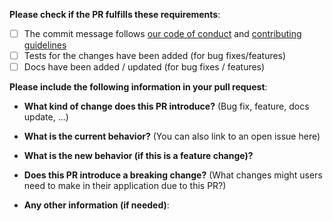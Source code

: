 **Please check if the PR fulfills these requirements**:

- [ ] The commit message follows [our code of conduct](/CODE_OF_CONDUCT.md) and [contributing guidelines](https://github.com/codemod-com/codemod-registry/blob/main/CONTRIBUTING.md)
- [ ] Tests for the changes have been added (for bug fixes/features)
- [ ] Docs have been added / updated (for bug fixes / features)

**Please include the following information in your pull request**:

- **What kind of change does this PR introduce?** (Bug fix, feature, docs update, ...)

- **What is the current behavior?** (You can also link to an open issue here)

- **What is the new behavior (if this is a feature change)?**

- **Does this PR introduce a breaking change?** (What changes might users need to make in their application due to this PR?)

- **Any other information (if needed)**:
